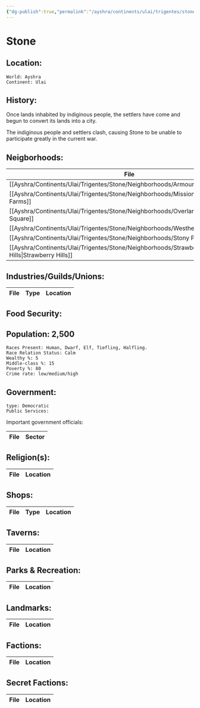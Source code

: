 ```yaml
---
{"dg-publish":true,"permalink":"/ayshra/continents/ulai/trigentes/stone/stone/"}
---
```


# Stone

## Location:
	World: Ayshra
	Continent: Ulai
	

## History:
Once lands inhabited by indiginous people, the settlers have come and begun to convert its lands into a city. 

The indiginous people and settlers clash, causing Stone to be unable to participate greatly in the current war. 

## Neigborhoods:
| File                                                                                           | Type                            | Summary |
| ---------------------------------------------------------------------------------------------- | ------------------------------- | ------- |
| [[Ayshra/Continents/Ulai/Trigentes/Stone/Neighborhoods/Armourdale\|Armourdale]]             | industry                        | \-      |
| [[Ayshra/Continents/Ulai/Trigentes/Stone/Neighborhoods/Mission Farms\|Mission Farms]]       | agriculture                     | \-      |
| [[Ayshra/Continents/Ulai/Trigentes/Stone/Neighborhoods/Overland Square\|Overland Square]]   | residential/commercial/industry | \-      |
| [[Ayshra/Continents/Ulai/Trigentes/Stone/Neighborhoods/Westheights\|Westheights]]           | residential                     | \-      |
| [[Ayshra/Continents/Ulai/Trigentes/Stone/Neighborhoods/Stony Point\|Stony Point]]           | residential                     | \-      |
| [[Ayshra/Continents/Ulai/Trigentes/Stone/Neighborhoods/Strawberry Hills\|Strawberry Hills]] | residential/commercial          | \-      |


## Industries/Guilds/Unions:
| File | Type | Location |
| ---- | ---- | -------- |

## Food Security:

## Population: 2,500 

	Races Present: Human, Dwarf, Elf, Tiefling, Halfling. 
	Race Relation Status: Calm
	Wealthy %: 5
	Middle-class %: 15
	Poverty %: 80
	Crime rate: low/medium/high
	

## Government:
	type: Democratic
	Public Services: 

Important government officials:

| File | Sector |
| ---- | ------ |


## Religion(s):
| File | Location |
| ---- | -------- |

## Shops:
| File | Type | Location |
| ---- | ---- | -------- |

## Taverns:
| File | Location |
| ---- | -------- |

## Parks & Recreation:
| File | Location |
| ---- | -------- |

## Landmarks:
| File | Location |
| ---- | -------- |

## Factions:
| File | Location |
| ---- | -------- |

## Secret Factions:
| File | Location |
| ---- | -------- |



